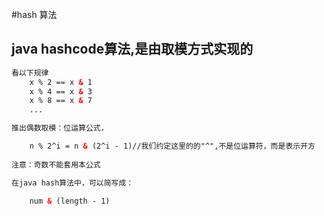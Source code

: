 #hash 算法

## java hashcode算法,是由取模方式实现的

````html
看以下规律
    x % 2 == x & 1
    x % 4 == x & 3
    x % 8 == x & 7 
    ...

推出偶数取模：位运算公式，

    n % 2^i = n & (2^i - 1)//我们约定这里的的"^",不是位运算符，而是表示开方
    
注意：奇数不能套用本公式

在java hash算法中，可以简写成：

    num & (length - 1)


````


